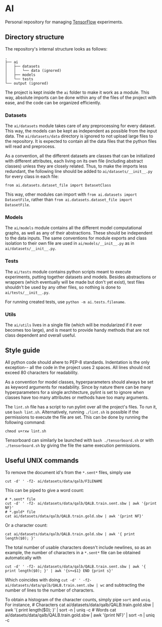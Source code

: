 # AI

Personal repository for managing [TensorFlow](https://www.tensorflow.org/) experiments.

## Directory structure

The repository's internal structure looks as follows:
	
	.
	├── ai
	│   ├── datasets
	│   │   └── data (ignored)
	│   ├── models
	│   └── tests
	└── output (ignored)

The project is kept inside the `ai` folder to make it work as a module. This way, absolute imports can be done within any of the files of the project with ease, and the code can be organized efficiently.

### Datasets

The `ai/datasets` module takes care of any preprocessing for every dataset. This way, the models can be kept as independent as possible from the input data. The `ai/datasets/data` directory is ignored to not upload large files to the repository. It is expected to contain all the data files that the python files will read and preprocess.

As a convention, all the different datasets are classes that can be initialized with different attributes, each living on its own file (including abstract classes) unless they are closely related. Thus, to make the imports less redundant, the following line should be added to `ai/datasets/__init__.py` for every class in each file:
	
	from ai.datasets.dataset_file import DatasetClass

This way, other modules can import with `from ai.datasets import DatasetFile`, rather than `from ai.datasets.dataset_file import DatasetFile`.

### Models

The `ai/models` module contains all the different model computational graphs, as well as any of their abstractions. These should be independent to the data inputs. The same conventions for module exports and class isolation to their own file are used in `ai/models/__init__.py` as in `ai/datasets/__init__.py`.

### Tests

The `ai/tests` module contains python scripts meant to execute experiments, putting together datasets and models. Besides abstractions or wrappers (which eventually will be made but don't yet exist), test files shouldn't be used by any other files, so nothing is done to `ai/tests/__init__.py`.

For running created tests, use `python -m ai.tests.filename`.

### Utils

The `ai/utils` lives in a single file (which will be modularized if it ever becomes too large), and is meant to provide handy methods that are not class dependent and overall useful.

## Style guide

All python code should ahere to PEP-8 standards. Indentation is the only exception-- all the code in the project uses 2 spaces. All lines should not exceed 80 characters for readability.

As a convention for model classes, hyperparameters should always be set as keyword arguments for readability. Since by nature there can be many hyperparameters for a single architecture, pylint is set to ignore when classes have too many attributes or methods have too many arguments.

The `lint.sh` file has a script to run pylint over all the project's files. To run it, use `bash lint.sh`. Alternatively, running `./lint.sh` is possible if the permissions to execute the file are set. This can be done by running the following command:
	
	chmod u+rxw lint.sh

Tensorboard can similarly be launched with `bash ./tensorboard.sh` or with `./tensorboard.sh` by giving the file the same execution permissions.

## Useful UNIX commands

To remove the document id's from the `*.sent*` files, simply use
	
	cut -d' ' -f2- ai/datasets/data/qalb/FILENAME

This can be piped to give a word count:
	
	# *.sent* file
	cut -d' ' -f2- ai/datasets/data/qalb/QALB.train.sent.sbw | awk '{print NF}'
	# *.gold* file
	cat ai/datasets/data/qalb/QALB.train.gold.sbw | awk '{print NF}'

Or a character count:
	
	cat ai/datasets/data/qalb/QALB.train.gold.sbw | awk '{ print length($0); }'

The total number of usable characters doesn't include newlines, so as an example, the number of characters in a `*.sent*` file can be obtained automatically with

	cut -d' ' -f2- ai/datasets/data/qalb/QALB.train.sent.sbw | awk '{ print length($0); }' | awk '{s+=$1} END {print s}'

Which coincides with doing `cut -d' ' -f2- ai/datasets/data/qalb/QALB.train.sent.sbw | wc` and subtracting the number of lines to the number of characters.

To obtain a histogram of the character counts, simply pipe `sort` and `uniq`. For instance,
	# Characters
	cat ai/datasets/data/qalb/QALB.train.gold.sbw | awk '{ print length($0); }' | sort -n | uniq -c
	# Words
	cat ai/datasets/data/qalb/QALB.train.gold.sbw | awk '{print NF}' | sort -n | uniq -c

